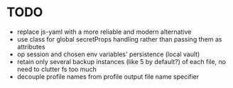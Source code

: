 # TODO

- replace js-yaml with a more reliable and modern alternative
- use class for global secretProps handling rather than passing them as attributes
- op session and chosen env variables' persistence (local vault)
- retain only several backup instances (like 5 by default?) of each file, no need to clutter fs too much
- decouple profile names from profile output file name specifier
